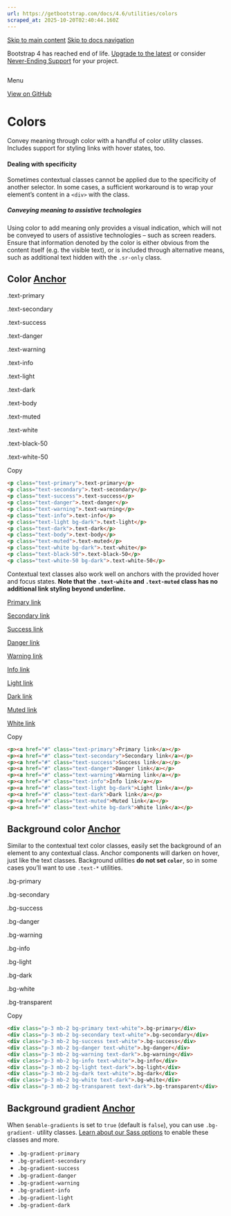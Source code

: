 ```yaml
---
url: https://getbootstrap.com/docs/4.6/utilities/colors
scraped_at: 2025-10-20T02:40:44.160Z
---
```


[Skip to main content](https://getbootstrap.com/docs/4.6/utilities/colors/#content) [Skip to docs navigation](https://getbootstrap.com/docs/4.6/utilities/colors/#bd-docs-nav)

Bootstrap 4 has reached end of life.
[Upgrade to the latest](https://getbootstrap.com/migration/)
or consider
[Never-Ending Support](https://www.herodevs.com/support/nes-bootstrap?utm_source=Bootstrap_site&utm_medium=Banner&utm_campaign=v4_eol)
for your project.

```

```

Menu

[View on GitHub](https://github.com/twbs/bootstrap/blob/v4.6.2/site/content/docs/4.6/utilities/colors.md "View and edit this file on GitHub")

# Colors

Convey meaning through color with a handful of color utility classes. Includes support for styling links with hover states, too.

#### Dealing with specificity

Sometimes contextual classes cannot be applied due to the specificity of another selector. In some cases, a sufficient workaround is to wrap your element’s content in a `<div>` with the class.

##### Conveying meaning to assistive technologies

Using color to add meaning only provides a visual indication, which will not be conveyed to users of assistive technologies – such as screen readers. Ensure that information denoted by the color is either obvious from the content itself (e.g. the visible text), or is included through alternative means, such as additional text hidden with the `.sr-only` class.

## Color [Anchor](https://getbootstrap.com/docs/4.6/utilities/colors/\#color)

.text-primary

.text-secondary

.text-success

.text-danger

.text-warning

.text-info

.text-light

.text-dark

.text-body

.text-muted

.text-white

.text-black-50

.text-white-50

Copy

```html
<p class="text-primary">.text-primary</p>
<p class="text-secondary">.text-secondary</p>
<p class="text-success">.text-success</p>
<p class="text-danger">.text-danger</p>
<p class="text-warning">.text-warning</p>
<p class="text-info">.text-info</p>
<p class="text-light bg-dark">.text-light</p>
<p class="text-dark">.text-dark</p>
<p class="text-body">.text-body</p>
<p class="text-muted">.text-muted</p>
<p class="text-white bg-dark">.text-white</p>
<p class="text-black-50">.text-black-50</p>
<p class="text-white-50 bg-dark">.text-white-50</p>
```

Contextual text classes also work well on anchors with the provided hover and focus states. **Note that the `.text-white` and `.text-muted` class has no additional link styling beyond underline.**

[Primary link](https://getbootstrap.com/docs/4.6/utilities/colors/#)

[Secondary link](https://getbootstrap.com/docs/4.6/utilities/colors/#)

[Success link](https://getbootstrap.com/docs/4.6/utilities/colors/#)

[Danger link](https://getbootstrap.com/docs/4.6/utilities/colors/#)

[Warning link](https://getbootstrap.com/docs/4.6/utilities/colors/#)

[Info link](https://getbootstrap.com/docs/4.6/utilities/colors/#)

[Light link](https://getbootstrap.com/docs/4.6/utilities/colors/#)

[Dark link](https://getbootstrap.com/docs/4.6/utilities/colors/#)

[Muted link](https://getbootstrap.com/docs/4.6/utilities/colors/#)

[White link](https://getbootstrap.com/docs/4.6/utilities/colors/#)

Copy

```html
<p><a href="#" class="text-primary">Primary link</a></p>
<p><a href="#" class="text-secondary">Secondary link</a></p>
<p><a href="#" class="text-success">Success link</a></p>
<p><a href="#" class="text-danger">Danger link</a></p>
<p><a href="#" class="text-warning">Warning link</a></p>
<p><a href="#" class="text-info">Info link</a></p>
<p><a href="#" class="text-light bg-dark">Light link</a></p>
<p><a href="#" class="text-dark">Dark link</a></p>
<p><a href="#" class="text-muted">Muted link</a></p>
<p><a href="#" class="text-white bg-dark">White link</a></p>
```

## Background color [Anchor](https://getbootstrap.com/docs/4.6/utilities/colors/\#background-color)

Similar to the contextual text color classes, easily set the background of an element to any contextual class. Anchor components will darken on hover, just like the text classes. Background utilities **do not set `color`**, so in some cases you’ll want to use `.text-*` utilities.

.bg-primary

.bg-secondary

.bg-success

.bg-danger

.bg-warning

.bg-info

.bg-light

.bg-dark

.bg-white

.bg-transparent

Copy

```html
<div class="p-3 mb-2 bg-primary text-white">.bg-primary</div>
<div class="p-3 mb-2 bg-secondary text-white">.bg-secondary</div>
<div class="p-3 mb-2 bg-success text-white">.bg-success</div>
<div class="p-3 mb-2 bg-danger text-white">.bg-danger</div>
<div class="p-3 mb-2 bg-warning text-dark">.bg-warning</div>
<div class="p-3 mb-2 bg-info text-white">.bg-info</div>
<div class="p-3 mb-2 bg-light text-dark">.bg-light</div>
<div class="p-3 mb-2 bg-dark text-white">.bg-dark</div>
<div class="p-3 mb-2 bg-white text-dark">.bg-white</div>
<div class="p-3 mb-2 bg-transparent text-dark">.bg-transparent</div>
```

## Background gradient [Anchor](https://getbootstrap.com/docs/4.6/utilities/colors/\#background-gradient)

When `$enable-gradients` is set to `true` (default is `false`), you can use `.bg-gradient-` utility classes. [Learn about our Sass options](https://getbootstrap.com/docs/4.6/getting-started/theming/#sass-options) to enable these classes and more.

- `.bg-gradient-primary`
- `.bg-gradient-secondary`
- `.bg-gradient-success`
- `.bg-gradient-danger`
- `.bg-gradient-warning`
- `.bg-gradient-info`
- `.bg-gradient-light`
- `.bg-gradient-dark`